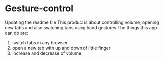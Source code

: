 # Gesture-control
Updating the readme file
This product is about controlling volume, opening new tabs and also switching tabs using hand gestures
The things this app can do are:
1. switch tabs in any browser
2. open a new tab with up and down of little finger
3. increase and decrease of volume
